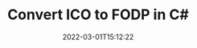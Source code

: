 ---
############################# Static ############################
layout: "auto-gen-conversion"
date: 2022-03-01T15:12:22
draft: false
otherformats: bmp dcm emf emz gif ico jp2 jpeg jpg png pps ppsx ppt pptx psb psd svg svgz tga tif tiff webp wmf wmz
breadcrumb: ICO to FODP in C#

############################# Head ############################
head_title: "ICO to FODP Converter in C#"
head_description: "Convert ICO to FODP in .NET using a few lines of code. Use the GroupDocs Document Conversion API to convert over 160 file formats."

############################# Header ############################
title: "Convert ICO to FODP in C#"
description: "ICO to FODP conversion with a few lines of .NET code"
bg_image: "https://cms.admin.containerize.com/templates/aspose/App_Themes/V3/images/bg/header1.png"
bg_overlay: false
button:
    enable: true

############################# SubMenu ############################
submenu:
    enable: true

    left:
        img_alt: "GroupDocs.Conversion for .NET"
        image: "https://cms.admin.containerize.com/templates/groupdocs/images/product-logos/90x90-noborder/groupdocs-conversion-net.png"
        product: "GroupDocs.Conversion"
        platform: ".NET"

    

############################# About ############################
about:
    enable: true
    title: "About GroupDocs.Conversion для .NET API"
    content: |
        [GroupDocs.Conversion for .NET](https://products.groupdocs.com/conversion/net/) can be used to convert Microsoft Word, Excel, PowerPoint, PDF, Visio and other formats. GroupDocs.Conversion is a standalone API that is suitable for back-end and internal systems where high performance is required. It does not depend on any software such as Microsoft or Open Office.
    

overview:
    enable: true
    content: |
        Convert your ICO files to FODP in .NET easily. You can use just a couple of C# code lines in any platform of your choice like - Windows, Linux, macOS.
        You can try ICO to FODP conversion for free and evaluate conversion results quality.
        Along with simple file conversion scenarios you can try more advanced options for loading source ICO file and for saving output FODP result. 
        
        For example, for the source ICO file you may use the following load options:

        * auto-detect file format;
        * specify password for protected files (if file format supports it);
        * replace missing fonts to preserve document appearance.
        
        There are also advanced convert options for the FODP file:

        * convert specific document page or page range;
        * add a watermark to the converted FODP file.

        Once conversion is completed you can save your FODP file to the local file path or any third-party storage like FTP, Amazon S3, Google Drive, Dropbox etc.
        Please note - to convert ICO to FODP there is no need for any additional software installed - like MS Office, Open Office, Adobe Acrobat Reader etc. 


############################# Steps ############################
steps:
    enable: true
    title_left: "Steps to convert ICO to FODP in C#"
    content_left: |
        [GroupDocs.Conversion](https://products.groupdocs.com/conversion/net/) makes it easy for developers to convert a ICO file to FODP with a few lines of code.

        * Create an instance of the Converter class and provide the file ICO with the full path
        * Create and set ConvertOptions for FODP type.
        * Call the Converter.Convert method and pass the full path and format (FODP) as a parameter
        
    title_right: "System Requirements"
    content_right: |
        Basic conversion with GroupDocs.Conversion for .NET can be done in just a few simple steps. Our APIs are supported on all major platforms and operating systems. Before executing the code below, make sure you have the following prerequisites installed on your system.

        * Operating systems: Microsoft Windows, Linux, MacOS
        * Development environments: Microsoft Visual Studio, Xamarin, MonoDevelop
        * Frameworks: .NET Framework, .NET Standard, .NET Core, Mono
        * Get the latest GroupDocs.Conversion for .NET from [Nuget](https://www.nuget.org/packages/groupdocs.conversion)
        
    code: |
        ```cs
        // Load ICO file
        var converter = new GroupDocs.Conversion.Converter("template.ico");
        // Set conversion parameters for FODP format
        var convertOptions = converter.GetPossibleConversions()["fodp"].ConvertOptions;
        // Convert to FODP format
        converter.Convert("output.fodp", convertOptions);        
        ```
        
demos:
    enable: true
    title: "ICO to FODP Live Demo"
    content: |
       Convert ICO to FODP now by visiting the [GroupDocs.Conversion App](https://products.groupdocs.app/conversion/family) website. Online demo has the following advantages
          

more_formats:
    enable: true
    title: "Other supported transformations ICO"
    content: "You can also convert ICO to many other file formats. Please see the list below."
       
       
back_to_top:
    enable: true
---